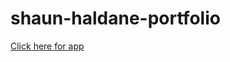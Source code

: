# shaun-haldane-portfolio

[Click here for app](http://shaun-haldane-portfolio.s3-website-us-east-1.amazonaws.com/home)
